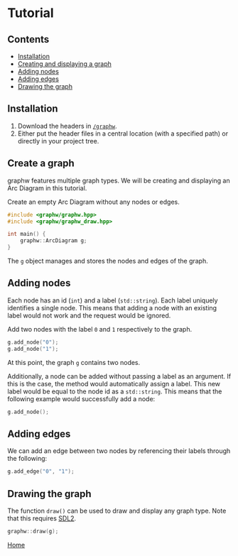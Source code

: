 # Tutorial

## Contents

+ [Installation](#installation)
+ [Creating and displaying a graph](#creating-and-displaying-a-graph)
+ [Adding nodes](#adding-nodes)
+ [Adding edges](#adding-edges)
+ [Drawing the graph](#drawing-the-graph)

## Installation

1. Download the headers in [`/graphw`](https://github.com/claby2/graphw/tree/master/graphw).
2. Either put the header files in a central location (with a specified path) or directly in your project tree.

## Create a graph

graphw features multiple graph types. We will be creating and displaying an Arc Diagram in this tutorial.

Create an empty Arc Diagram without any nodes or edges.

```cpp
#include <graphw/graphw.hpp>
#include <graphw/graphw_draw.hpp>

int main() {
    graphw::ArcDiagram g;
}
```

The `g` object manages and stores the nodes and edges of the graph.

## Adding nodes

Each node has an id (`int`) and a label (`std::string`). Each label uniquely identifies a single node. This means that adding a node with an existing label would not work and the request would be ignored.

Add two nodes with the label `0` and `1` respectively to the graph.

```cpp
g.add_node("0");
g.add_node("1");
```

At this point, the graph `g` contains two nodes.

Additionally, a node can be added without passing a label as an argument. If this is the case, the method would automatically assign a label. This new label would be equal to the node id as a `std::string`. This means that the following example would successfully add a node:

```cpp
g.add_node();
```

## Adding edges

We can add an edge between two nodes by referencing their labels through the following:

```cpp
g.add_edge("0", "1");
```

## Drawing the graph

The function `draw()` can be used to draw and display any graph type. Note that this requires [SDL2](http://libsdl.org/download-2.0.php).

```cpp
graphw::draw(g);
```

[Home](./readme.md)
